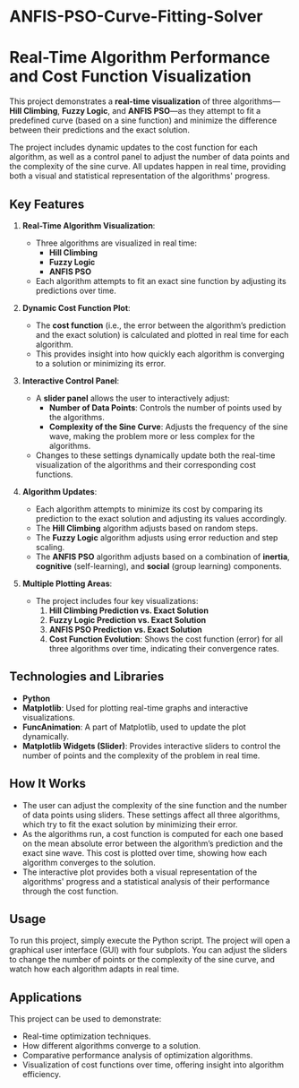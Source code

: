 # ANFIS-PSO-Curve-Fitting-Solver
# Real-Time Algorithm Performance and Cost Function Visualization

This project demonstrates a **real-time visualization** of three algorithms—**Hill Climbing**, **Fuzzy Logic**, and **ANFIS PSO**—as they attempt to fit a predefined curve (based on a sine function) and minimize the difference between their predictions and the exact solution.

The project includes dynamic updates to the cost function for each algorithm, as well as a control panel to adjust the number of data points and the complexity of the sine curve. All updates happen in real time, providing both a visual and statistical representation of the algorithms' progress.

## Key Features

1. **Real-Time Algorithm Visualization**:
    - Three algorithms are visualized in real time:
        - **Hill Climbing**
        - **Fuzzy Logic**
        - **ANFIS PSO**
    - Each algorithm attempts to fit an exact sine function by adjusting its predictions over time.

2. **Dynamic Cost Function Plot**:
    - The **cost function** (i.e., the error between the algorithm’s prediction and the exact solution) is calculated and plotted in real time for each algorithm.
    - This provides insight into how quickly each algorithm is converging to a solution or minimizing its error.

3. **Interactive Control Panel**:
    - A **slider panel** allows the user to interactively adjust:
        - **Number of Data Points**: Controls the number of points used by the algorithms.
        - **Complexity of the Sine Curve**: Adjusts the frequency of the sine wave, making the problem more or less complex for the algorithms.
    - Changes to these settings dynamically update both the real-time visualization of the algorithms and their corresponding cost functions.

4. **Algorithm Updates**:
    - Each algorithm attempts to minimize its cost by comparing its prediction to the exact solution and adjusting its values accordingly.
    - The **Hill Climbing** algorithm adjusts based on random steps.
    - The **Fuzzy Logic** algorithm adjusts using error reduction and step scaling.
    - The **ANFIS PSO** algorithm adjusts based on a combination of **inertia**, **cognitive** (self-learning), and **social** (group learning) components.

5. **Multiple Plotting Areas**:
    - The project includes four key visualizations:
        1. **Hill Climbing Prediction vs. Exact Solution**
        2. **Fuzzy Logic Prediction vs. Exact Solution**
        3. **ANFIS PSO Prediction vs. Exact Solution**
        4. **Cost Function Evolution**: Shows the cost function (error) for all three algorithms over time, indicating their convergence rates.

## Technologies and Libraries

- **Python**
- **Matplotlib**: Used for plotting real-time graphs and interactive visualizations.
- **FuncAnimation**: A part of Matplotlib, used to update the plot dynamically.
- **Matplotlib Widgets (Slider)**: Provides interactive sliders to control the number of points and the complexity of the problem in real time.

## How It Works

- The user can adjust the complexity of the sine function and the number of data points using sliders. These settings affect all three algorithms, which try to fit the exact solution by minimizing their error.
- As the algorithms run, a cost function is computed for each one based on the mean absolute error between the algorithm’s prediction and the exact sine wave. This cost is plotted over time, showing how each algorithm converges to the solution.
- The interactive plot provides both a visual representation of the algorithms' progress and a statistical analysis of their performance through the cost function.

## Usage

To run this project, simply execute the Python script. The project will open a graphical user interface (GUI) with four subplots. You can adjust the sliders to change the number of points or the complexity of the sine curve, and watch how each algorithm adapts in real time.

## Applications

This project can be used to demonstrate:
- Real-time optimization techniques.
- How different algorithms converge to a solution.
- Comparative performance analysis of optimization algorithms.
- Visualization of cost functions over time, offering insight into algorithm efficiency.


